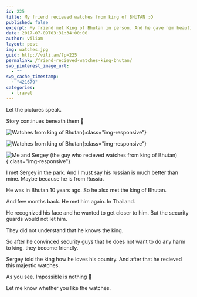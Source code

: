 ```yaml
---
id: 225
title: My friend recieved watches from king of BHUTAN :O
published: false
excerpt: My friend met King of Bhutan in person. And he gave him beautiful watches as a gift. I mean, what are the odds? :O
date: 2017-07-09T03:31:34+00:00
author: viliam
layout: post
img: watches.jpg
guid: http://vili.am/?p=225
permalink: /friend-recieved-watches-king-bhutan/
swp_pinterest_image_url:
  - ""
swp_cache_timestamp:
  - "421679"
categories:
  - travel
---
```

Let the pictures speak.

Story continues beneath them 🙂

![Watches from king of Bhutan](/images/2017/07/watches001.jpg){:class="img-responsive"}

![Watches from king of Bhutan](/images/2017/07/watches002.jpg){:class="img-responsive"}

![Me and Sergey (the guy who recieved watches from king of Bhutan)](/images/2017/07/watches003.jpg){:class="img-responsive"}

I met Sergey in the park. And I must say his russian is much better than mine. Maybe because he is from Russia.

He was in Bhutan 10 years ago. So he also met the king of Bhutan.

And few months back. He met him again. In Thailand.

He recognized his face and he wanted to get closer to him. But the security guards would not let him.

They did not understand that he knows the king.

So after he convinced security guys that he does not want to do any harm to king, they become friendly.

Sergey told the king how he loves his country. And after that he recieved this majestic watches.

As you see. Impossible is nothing 🙂

Let me know whether you like the watches.

&nbsp;
